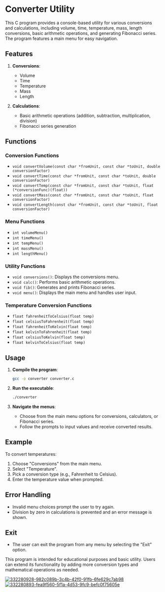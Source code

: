 # Converter Utility

This C program provides a console-based utility for various conversions and calculations, including volume, time, temperature, mass, length conversions, basic arithmetic operations, and generating Fibonacci series. The program features a main menu for easy navigation.

## Features

1. **Conversions**:
   - Volume
   - Time
   - Temperature
   - Mass
   - Length

2. **Calculations**:
   - Basic arithmetic operations (addition, subtraction, multiplication, division)
   - Fibonacci series generation

## Functions

### Conversion Functions

- `void convertVolume(const char *fromUnit, const char *toUnit, double conversionFactor)`
- `void convertTime(const char *fromUnit, const char *toUnit, double conversionFactor)`
- `void convertTemp(const char *fromUnit, const char *toUnit, float (*conversionFunc)(float))`
- `void convertMass(const char *fromUnit, const char *toUnit, float conversionFactor)`
- `void convertLength(const char *fromUnit, const char *toUnit, float conversionFactor)`

### Menu Functions

- `int volumeMenu()`
- `int timeMenu()`
- `int tempMenu()`
- `int massMenu()`
- `int lengthMenu()`

### Utility Functions

- `void conversions()`: Displays the conversions menu.
- `void calc()`: Performs basic arithmetic operations.
- `void fib()`: Generates and prints Fibonacci series.
- `void menu()`: Displays the main menu and handles user input.

### Temperature Conversion Functions

- `float fahrenheitToCelsius(float temp)`
- `float celsiusToFahrenheit(float temp)`
- `float fahrenheitToKelvin(float temp)`
- `float kelvinToFahrenheit(float temp)`
- `float celsiusToKelvin(float temp)`
- `float kelvinToCelsius(float temp)`

## Usage

1. **Compile the program**:
   ```sh
   gcc -o converter converter.c
   ```

2. **Run the executable**:
   ```sh
   ./converter
   ```

3. **Navigate the menus**:
   - Choose from the main menu options for conversions, calculators, or Fibonacci series.
   - Follow the prompts to input values and receive converted results.

## Example

To convert temperatures:
1. Choose "Conversions" from the main menu.
2. Select "Temperature".
3. Pick a conversion type (e.g., Fahrenheit to Celsius).
4. Enter the temperature value when prompted.

## Error Handling

- Invalid menu choices prompt the user to try again.
- Division by zero in calculations is prevented and an error message is shown.

## Exit

- The user can exit the program from any menu by selecting the "Exit" option.

This program is intended for educational purposes and basic utility. Users can extend its functionality by adding more conversion types and mathematical operations as needed.

<a href="https://imgbb.com/"><img src="https://i.ibb.co/s25jwW1/332280928-982c089b-3c4b-42f0-91fb-6fe629c7ab98.png" alt="332280928-982c089b-3c4b-42f0-91fb-6fe629c7ab98" border="0"></a>
<a href="https://imgbb.com/"><img src="https://i.ibb.co/6skNJQv/332280893-fea9f560-5f1a-4d53-9fc9-befc0f75605e.png" alt="332280893-fea9f560-5f1a-4d53-9fc9-befc0f75605e" border="0"></a>

